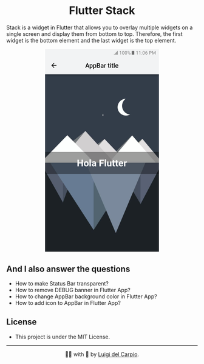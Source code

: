<h1 align="center"> Flutter Stack </h1>

Stack is a widget in Flutter that allows you to overlay multiple widgets on a single screen and display them from bottom to top. Therefore, the first widget is the bottom element and the last widget is the top element.

<p align="center">
<img src="./assets/img/Flutter_Stack.png" width="300" alt="Stack"/>
</p>

## And I also answer the questions

- How to make Status Bar transparent?
- How to remove DEBUG banner in Flutter App?
- How to change AppBar background color in Flutter App?
- How to add icon to AppBar in Flutter App?

## License

- This project is under the MIT License.

---
<p align="center">&#x1F468;&#x200D;&#x1F4BB; with &#x1F499; by <a href="https://github.com/luigidelcarpio">Luigi del Carpio</a>.</p>
